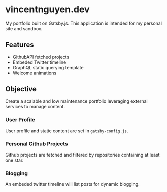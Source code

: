 # vincentnguyen.dev

My portfolio built on Gatsby.js. This application is intended for my personal site and sandbox.

## Features

- GithubAPI fetched projects
- Embeded Twitter timeline
- GraphQL static querying template
- Welcome animations

## Objective

Create a scalable and low maintenance portfolio leveraging external services to manage content.

### User Profile

User profile and static content are set in `gatsby-config.js`.

### Personal Github Projects

Github projects are fetched and filtered by repositories containing at least one star.

### Blogging

An embeded twitter timeline will list posts for dynamic blogging.
